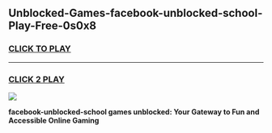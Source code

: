 
## Unblocked-Games-facebook-unblocked-school-Play-Free-0s0x8
<h3>
<a href="https://premium76.site?title=facebook-unblocked-school&ref=20M">CLICK TO PLAY</a></h3>
<hr>

<h3>
<a href="https://premium76.site?title=facebook-unblocked-school&ref=20M">CLICK 2 PLAY</a>
  
</h3>

<a href="https://premium76.site?title=facebook-unblocked-school&ref=19M"><img src="https://clearcache.store/games.png"></a>


**facebook-unblocked-school games unblocked: Your Gateway to Fun and Accessible Online Gaming**
